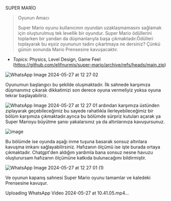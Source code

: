 SUPER MARİO 

>Oyunun Amacı
> 
>Super Mario oyunu kullanıcının oyundan uzaklaşmamasını sağlamak için oluşturulmuş tek levellik bir oyundur. Super Mario ödüllerini toplarken bir yandan da düşmanlarıyla başa çıkmaktadır.Ödülleri toplayarak bu eşsiz oyununun tadını çıkartmaya ne dersiniz? Çünkü günün sonunda Mario Prensesine kavuşacaktır.

- *Topics*: Physics, Level Design, Game Feel
(https://github.com/elifnurmis/super-mario/archive/refs/heads/main.zip)

![WhatsApp Image 2024-05-27 at 12 27 02](https://github.com/elifnurmis/mario-game/assets/129744547/f848b6b5-2128-4a59-8abe-960040e252fe)

Oyunumun başlangıcı bu şekilde oluşmaktadır. İlk sahnede karşımıza düşmanımız çıkarak dikkatimizi son derece oyuna vermeliyiz yoksa oyuna tekrar başlayabiliriz.

![WhatsApp Image 2024-05-27 at 12 27 01](https://github.com/elifnurmis/mario-game/assets/129744547/0c13d24c-5e29-490d-a0ed-8a9583b4f87f)
ardından karşımıza üstünden zıplayarak geçebileceğimiz bu sayede rahatlıkla ilerleyebileceğimiz bir bölüm karşımıza çıkmaktadır.ayrıca bu bölümde sürpriz kutuları açarak ya Super Marioyu büyütme şansı yakalarsınız ya da altınlarınıza kavuşursunuz.

![image](https://github.com/elifnurmis/mario-game/assets/129744547/219343d8-b117-4de2-bcee-f46297b30bfb)

Bu bölümde ise oyunda aşağı inme tuşuna basarak sonsuz altınlara kavuşma imkanı sağlayabilirsiniz. Hafızanın ölçümü ise işte burada ortaya çıkmaktadır. Chatgpt'den aldığım yardımla bana sonsuz nesne havuzu oluşturursam hafızanın ölçümüne katkıda bulunacağımı bildirmiştir.


![WhatsApp Image 2024-05-27 at 12 27 01 (1)](https://github.com/elifnurmis/mario-game/assets/129744547/73e3da77-50de-43de-a567-cd151fd55967)

Ve oyunun kapanış sahnesi Super Mario oyunu tamamlar ve kaledeki Prensesine kavuşur.



Uploading WhatsApp Video 2024-05-27 at 10.41.05.mp4…
